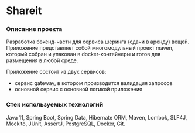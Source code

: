 # **Shareit**

### Описание проекта


Разработка бэкенд-части для сервиса шеринга (сдачи в аренду) вещей.
Приложение представляет собой многомодульный проект maven, который собран и упакован в docker-контейнеры и готов для размещения в любой среде.

Приложение состоит из двух сервисов:
- сервис gateway, в котором производится валидация запросов
- основной сервис с основной логикой приложения

### Стек используемых технологий


Java 11, Spring Boot, Spring Data, Hibernate ORM, Maven, Lombok, SLF4J, Mockito, JUnit, AssertJ, PostgreSQL, Docker, Git.
